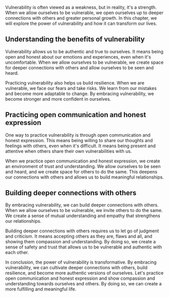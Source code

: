 
Vulnerability is often viewed as a weakness, but in reality, it's a strength. When we allow ourselves to be vulnerable, we open ourselves up to deeper connections with others and greater personal growth. In this chapter, we will explore the power of vulnerability and how it can transform our lives.

Understanding the benefits of vulnerability
-------------------------------------------

Vulnerability allows us to be authentic and true to ourselves. It means being open and honest about our emotions and experiences, even when it's uncomfortable. When we allow ourselves to be vulnerable, we create space for deeper connections with others and allow ourselves to be seen and heard.

Practicing vulnerability also helps us build resilience. When we are vulnerable, we face our fears and take risks. We learn from our mistakes and become more adaptable to change. By embracing vulnerability, we become stronger and more confident in ourselves.

Practicing open communication and honest expression
---------------------------------------------------

One way to practice vulnerability is through open communication and honest expression. This means being willing to share our thoughts and feelings with others, even when it's difficult. It means being present and attentive when others share their own vulnerabilities with us.

When we practice open communication and honest expression, we create an environment of trust and understanding. We allow ourselves to be seen and heard, and we create space for others to do the same. This deepens our connections with others and allows us to build meaningful relationships.

Building deeper connections with others
---------------------------------------

By embracing vulnerability, we can build deeper connections with others. When we allow ourselves to be vulnerable, we invite others to do the same. We create a sense of mutual understanding and empathy that strengthens our relationships.

Building deeper connections with others requires us to let go of judgment and criticism. It means accepting others as they are, flaws and all, and showing them compassion and understanding. By doing so, we create a sense of safety and trust that allows us to be vulnerable and authentic with each other.

In conclusion, the power of vulnerability is transformative. By embracing vulnerability, we can cultivate deeper connections with others, build resilience, and become more authentic versions of ourselves. Let's practice open communication and honest expression and show compassion and understanding towards ourselves and others. By doing so, we can create a more fulfilling and meaningful life.
